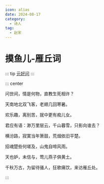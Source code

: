 ```yaml
---
icon: alias
date: 2024-08-17
category:
  - 诗人
tag:
  - 赵宋
---
```


# 摸鱼儿-雁丘词

<!-- more -->

::: tip
[元好问](../../诗人/元好问.md)
:::


::: center 

问世间，情是何物，直教生死相许？

天南地北双飞客，老翅几回寒暑。

欢乐趣，离别苦，就中更有痴儿女。

君应有语：渺万里层云，千山暮雪，只影向谁去？

横汾路，寂寞当年箫鼓，荒烟依旧平楚。

招魂楚些何嗟及，山鬼自啼风雨。

天也妒，未信与，莺儿燕子俱黄土。

千秋万古，为留待骚人，狂歌痛饮，来访雁丘处。

:::